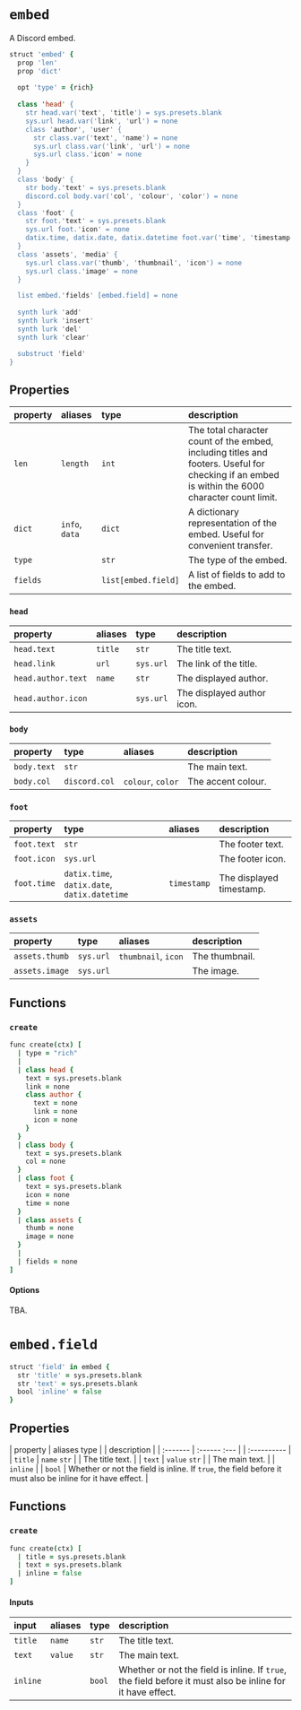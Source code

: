 # `embed`

A Discord embed.

```coffee
struct 'embed' {
  prop 'len'
  prop 'dict'
  
  opt 'type' = {rich}
  
  class 'head' {
    str head.var('text', 'title') = sys.presets.blank
    sys.url head.var('link', 'url') = none
    class 'author', 'user' {
      str class.var('text', 'name') = none
      sys.url class.var('link', 'url') = none
      sys.url class.'icon' = none
    }
  }
  class 'body' {
    str body.'text' = sys.presets.blank
    discord.col body.var('col', 'colour', 'color') = none
  }
  class 'foot' {
    str foot.'text' = sys.presets.blank
    sys.url foot.'icon' = none
    datix.time, datix.date, datix.datetime foot.var('time', 'timestamp') = none
  }
  class 'assets', 'media' {
    sys.url class.var('thumb', 'thumbnail', 'icon') = none
    sys.url class.'image' = none
  }

  list embed.'fields' [embed.field] = none
  
  synth lurk 'add'
  synth lurk 'insert'
  synth lurk 'del'
  synth lurk 'clear'

  substruct 'field'
}
```

## Properties

| property | aliases | type | description |
| :------- | :------ | :--- | :---------- |
| `len` | `length` | `int` | The total character count of the embed, including titles and footers. Useful for checking if an embed is within the 6000 character count limit. |
| `dict` | `info`, `data` | `dict` | A dictionary representation of the embed. Useful for convenient transfer. |
| `type` | | `str` | The type of the embed. |
| `fields` | | `list[embed.field]` | A list of fields to add to the embed. |

### `head`

| property | aliases | type | description |
| :------- | :------ | :--- | :---------- |
| `head.text` | `title` | `str` | The title text. |
| `head.link` | `url` | `sys.url` | The link of the title. |
| `head.author.text` | `name` | `str` | The displayed author. |
| `head.author.icon` | | `sys.url` | The displayed author icon. |

### `body`

| property | type | aliases | description |
| :------- | :--- | :------ | :---------- |
| `body.text` | `str` | | The main text. |
| `body.col` | `discord.col` | `colour`, `color` | The accent colour. |

### `foot`

| property | type | aliases | description |
| :------- | :--- | :------ | :---------- |
| `foot.text` | `str` | | The footer text. |
| `foot.icon` | `sys.url` | | The footer icon. |
| `foot.time` | `datix.time`, `datix.date`, `datix.datetime` | `timestamp` | The displayed timestamp. |

### `assets`

| property | type | aliases | description |
| :------- | :--- | :------ | :---------- |
| `assets.thumb` | `sys.url` | `thumbnail`, `icon` | The thumbnail. |
| `assets.image` | `sys.url` | | The image. |

## Functions

### `create`

```coffee
func create(ctx) [
  | type = "rich"
  |
  | class head {
    text = sys.presets.blank
    link = none
    class author {
      text = none
      link = none
      icon = none
    }
  }
  | class body {
    text = sys.presets.blank
    col = none
  }
  | class foot {
    text = sys.presets.blank
    icon = none
    time = none
  }
  | class assets {
    thumb = none
    image = none
  }
  |
  | fields = none
]
```

#### Options

TBA.


# `embed.field`

```coffee
struct 'field' in embed {
  str 'title' = sys.presets.blank
  str 'text' = sys.presets.blank
  bool 'inline' = false
}
```

## Properties

| property | aliases type | | description |
| :------- | :------ :--- | | :---------- |
| `title` | `name` `str` | | The title text. |
| `text` | `value` `str` | | The main text. |
| `inline` | | `bool` | Whether or not the field is inline. If `true`, the field before it must also be inline for it have effect. |

## Functions

### `create`

```coffee
func create(ctx) [
  | title = sys.presets.blank
  | text = sys.presets.blank
  | inline = false
]
```

#### Inputs

| input | aliases | type | description |
| :---- | :--- | :------ | :---------- |
| `title` | `name` | `str` | The title text. |
| `text` | `value` | `str` | The main text. |
| `inline` | | `bool` | Whether or not the field is inline. If `true`, the field before it must also be inline for it have effect. |